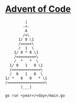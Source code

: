 # [Advent of Code](https://adventofcode.com/)

```
         |
        -+-
         A
        /=\
      1/ 0 \1
      /=====\
      /  1  \
    1/ 0 * 0 \1
    /=========\
    /  *   *  \
  1/ 0   1   0 \1
  /=============\
  /  0   1   0  \
1/ *   0   0   * \1
/=================\
       |___|
```

`go run <year>/<day>/main.go`
